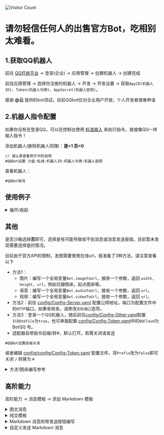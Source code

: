  ![Visitor Count](https://profile-counter.glitch.me/Zyy955-Lain-plugin/count.svg)

# 请勿轻信任何人的出售官方Bot，吃相别太难看。

## 1.获取QQ机器人

前往 [QQ开放平台](https://q.qq.com/) -> 登录(企业) -> 应用管理 -> 创建机器人 -> 创建完成

前往应用管理 -> 选择你注册的机器人 -> 开发 -> 开发设置 -> 获取`AppID(机器人ID)`、`Token(机器人令牌)`、`AppSecret(机器人密钥)`。

感谢 **@云** 提供的bot测试。目前QQbot仅对企业用户开放，个人开发者很难申请

## 2.机器人指令配置

如果你没有在登录QQ，可以在控制台使用 [标准输入](./stdin.md) 来执行指令，直接像QQ一样输入指令！

添加机器人(删除机器人同理)：**是=1 否=0**
```
// 请认真查看例子中的说明
#QQBot设置 沙盒:私域:机器人ID:机器人令牌:机器人密钥
```

查看机器人：
```
#QQBot账号
```

## 使用例子

<details><summary>展开/收起</summary>

是否沙盒：`否`

是否私域：`是`

AppID(机器人ID)：`123456789`

Token(机器人令牌)：`abcdefghijklmnopqrstuvwxyz123456`   // 目前该配置sdk已废除，但是目前本插件还会保留一段时间。

AppSecret(机器人密钥)：`abcdefghijklmnopqrstuvwxyz`


- 3个指令，3选1
- `#QQBot设置`  => 同时接频道、群
- `#QQ群设置`   => 只连接群
- `#QQ频道设置`  => 只连接频道

添加群机器人：
```
#QQ群设置 0:1:123456789:abcdefghijklmnopqrstuvwxyz123456:abcdefghijklmnopqrstuvwxyz
```

删除群机器人：
```
#QQ群设置 0:1:123456789:abcdefghijklmnopqrstuvwxyz123456:abcdefghijklmnopqrstuvwxyz
```

</details>

## 其他

是否沙箱选择**否**即可，选择是有可能导致收不到消息或消息发送报错。目前暂未发现需要选择是的情况。

目前由于官方API的限制，发图需要使用在线url，我准备了3种方法，请注意查看以下

- 方法1：
  - 图片：编写一个全局变量`Bot.imageToUrl`，接收一个参数，返回 `width, height, url`，例如花瓣图床，起点图床等。
  - 语音：编写一个全局变量`Bot.audioToUrl`，接收一个参数，返回 `url`。
  - 视频：编写一个全局变量`Bot.videoToUrl`，接收一个参数，返回 `url`。
- 方法2：前往 [config/Config-Server.yaml](../config/Config-Server.yaml) 配置公网地址，端口为配置文件中的`HTTP`端口，如果有转发，请修改`实际端口`选项。
- 方法3：登录一个QQ机器人，随后前往[config/Config-Other.yaml](../config/Config-Other.yaml)配置`ICQQtoFile`为`true`，也可单独配置 [config/Config-Token.yaml](../config/Config-Token.yaml)中的`QQCloud`为 BotQQ 号。
- 适配器自带指令前缀/转#，默认打开。若需关闭请发送
```
#QQBot设置前缀关闭
```
或者编辑 [config/config/Config-Token.yaml](../config/config/Config-Token.yaml) 配置文件，将`Prefix`改为`false`即可关闭 `/` 转换为 `#`


<details><summary>方法1图床编写参考</summary>

```javascript
// 编写后保存为js文件放到example文件夹
import fs from 'fs'
import fetch from 'node-fetch'

/** key获取地址：https://api.imgbb.com/ 登录后获取即可 */
const key = ''

/** 上传后是否自动删除，单位秒 */
const expiration = ''

/**
* ibb图床
* @param file 文件，支持file://,buffer,base64://
* @return url地址
*/
Bot.imageToUrl = async (file) => {
  let base64
  if (Buffer.isBuffer(file)) {
    base64 = file.toString('base64')
  } else if (file.startsWith('file://')) {
    base64 = fs.readFileSync(file.slice(7)).toString('base64')
  } else if (file.startsWith('base64://')) {
    base64 = file.slice(9)
  } else if (/^http(s)?:\/\//.test(file)) {
    let res = await fetch(file)
    if (!res.ok) {
      throw new Error(`请求错误！状态码: ${res.status}`)
    } else {
      base64 = Buffer.from(await res.arrayBuffer()).toString('base64')
    }
  } else if (fs.existsSync(file)) { // 检查文件是否存在于本地文件系统
        base64 = fs.readFileSync(file).toString('base64')
    } else {
        throw new Error('上传失败，未知格式的文件')
    }

  const url = 'https://api.imgbb.com/1/upload'
  const params = new URLSearchParams()
  params.append('key', key)
  params.append('image', base64)
  if (expiration) params.append('expiration', expiration)

  const res = await fetch(url, {
    method: 'post',
    body: params
  })

  if (res.ok) {
    const { data } = await res.json()
    const { width, height, url } = data
    return { width, height, url: 'https://i0.wp.com/' + url.replace(/^https:\/\//, '') }
  } else {
    throw new Error(`HTTP error: ${res.status}`)
  }
}

```
</details>

## 高阶能力

高阶能力 → 消息模板 → 添加 Markdown 模板

<details><summary>图文消息</summary>

模板名称：图文消息

使用场景：发送图文混排消息

请复制后去除源码前后的 ` 标记

Markdown 源码：

```
{{.text_start}}![{{.img_dec}}]({{.img_url}}){{.text_end}}
```

配置模板参数
| 模板参数   | 参数示例                                                          号位文字 |
| ---------- | -------------------------------------------------------------------------- |
| text_start | 开头文字                                                          号位文字 |
| img_dec    | 图片                                                              号位文字 |
| img_url    | https://qqminiapp.cdn-go.cn/open-platform/11d80dc9/img/robot.b167c62c.png  |
| text_end   | 结束文字                                                          号位文字 |

保存 → 提交审核 → 审核完成后，输入 `#QQBot设置MD 机器人ID:模板ID`


温馨提示：
支持自定义全局模板名称，打开配置文件自行配置，`./plugins/Lain-plugin/config/config/token.yaml`

配置后无需申请通用模板，经测试，只需要一个图文模板即可使用全局md。

随后执行
```
#QQ群设置MD 机器人ID:模板ID
```

</details>

<details><summary>纯文模板</summary>

模板名称：合并转发

使用场景：发送合并转发消息

请复制后去除源码前后的 ` 标记

### 我更推荐你用此模板，支持多图，Markdown语法。 

Markdown 源码：

```
{{.text_0}}{{.text_1}}{{.text_2}}{{.text_3}}{{.text_4}}{{.text_5}}{{.text_6}}{{.text_7}}{{.text_8}}{{.text_9}}
```

配置模板参数
| 模板参数 | 参数示例  |
| -------- | --------- |
| text_0   | 0号位文字 |
| text_1   | 1号位文字 |
| text_2   | 2号位文字 |
| text_3   | 3号位文字 |
| text_4   | 4号位文字 |
| text_5   | 5号位文字 |
| text_6   | 6号位文字 |
| text_7   | 7号位文字 |
| text_8   | 8号位文字 |
| text_9   | 9号位文字 |


保存 → 提交审核 → 审核完成

将`./plugins/Lain-plugin/plugins/纯文模板.js`复制到`./plugins/example`

对机器人输入 
```
#QQBot设置MD 机器人ID:模板ID
```

随后输入 
```
#QQBotMD 机器人ID:4
```

</details>

<details><summary>Markdown 消息附带发送按钮编写</summary>

按钮仓库：[lava081/button](https://gitee.com/lava081/button)

- 插件开发者请在插件包目录创建 `lain.support.js`，和锅巴一样。
- 个人用户可在 `plugins/Lain-plugin/plugins/button`文件夹创建 `js` 文件、文件夹，可创建多个。
- 复制以下内容到 `lain.support.js` 中，自行编写正则和执行方法即可。

```javascript
export default class Button {
  constructor () {
    this.plugin = {
      // 插件名称
      name: '按钮示例',
      // 描述
      dsc: '按钮示例',
      // 按钮优先级
      priority: 100,
      rule: [
        {
          /** 命令正则匹配 */
          reg: '^#?测试$',
          /** 执行方法 */
          fnc: 'test'
        },
      ]
    }
  }

  /** 执行方法 */
  test (e) {
    const button = []
  
    const list1 = [  // 方法1: 传入二维数组，适用于不定列数按钮
      [
        { label: '0.0' },  // 外显和内容相同的按钮
        { label: '0.1' , enter: true },  // 外显和内容相同的回车按钮
        { label: '0.2' , data: 'test1' },  // 外显和内容不同的按钮
        { label: '0.3' , callback: 'test2' },  // 外显和内容不同的回车按钮
      ],
      [  
        { label: '1.0' , link: 'https://im.qq.com/index/' },  // 跳转到链接的按钮

        /* style: 0 - 灰色线框, 1 - 蓝色线框 */
        { label: '1.1' , style: '0' },  // 灰色线框按钮

        /* type: 0 - http或小程序, 1 - 回调后台接口, 2 - 自动在输入框 @bot data */
        { label: '1.2' , type: '1' },  // 回调后台接口的按钮

        /* permission.type: 0 - 指定用户可操作(群, 需填写specify_user_ids), 1 - 仅管理者可操作, 2 - 所有人可操作, 3 - 指定身份组可操作(频道, 需填写specify_role_ids) */
        { label: '1.3' , permission: { type: '0' , specify_user_ids: [ e.user_openid ] } },  // 附带权限的按钮

        { label: '1.4' , data: 'test4' , style: '0' , type: '1' , permission: { type: '0' , specify_user_ids: [ e.user_openid ] } },
      ],
    ]
    button.push(...Bot.Button(list1))  // 调用Bot.Button制作按钮

    const list2 = [  // 方法2: 传入一维数组，适用于固定列数的按钮
      { label: '0' },
      { label: '1' },

      { label: '2' },
      { label: '3' },

      { label: '4' },
    ]
    button.push(...Bot.Button( list2 , 2 ))  // 调用Bot.Button制作按钮，第二个参数为固定列数

    return button  // 返回制作完成的按钮
  }
}

```

#### 基本参数

| 序号 | 键    | 注释                   |
| ---- | ----- | ---------------------- |
| 1    | text  | 文本内容               |
| 2    | style  | 按钮颜色               |
| 3    | data  | 自定义回复内容         |
| 4    | send  | 直接发送内容           |
| 5    | admin | 仅管理员可点           |
| 6    | list  | 仅指定用户可点         |
| 7    | role  | 仅指定用户可点 - 频道  |
| 8    | reply | 点击后自动添加引用回复 |
| 9    | link  | http跳转               |

```javascript
// text和link均可作为主键与其他任何键进行单个、多个组合
const list = [
  { text: '普通文本' },
  { text: '灰色按钮', style: 0 },
  { text: '显示的文字', data: '实际的文本' },
  { text: '直接发送文本', send: true },
  { text: '仅管理员可点', admin: true },
  { text: '仅列表用户可点', list: ['用户1', '用户2'] },
  { text: '引用回复', reply: true },
  { link: 'http连接' }
]

```

</details>

<details><summary>自定义发送 Markdown 消息</summary>



Markdown 源码:

```
![imagesize#618px #249px]({{.image}})
```

喵崽发送：

```javascript
const file = 'https://resource5-1255303497.cos.ap-guangzhou.myqcloud.com/abcmouse_word_watch/other/mkd_img.png'
const { width, height, url } = await Bot.imgProc(file)

return await this.reply({
    type: 'markdown', // 这里添加多一个类型，其他按照官方文档来。
    custom_template_id: '101993071_1658748972',
    params: [
      { key: 'imagesize', values: [`text #${width}px #${height}px`] },
      { key: 'image', values: [url] }
    ]
  })
```

参数按照[官方文档](https://bot.q.qq.com/wiki/develop/api-v2/server-inter/message/type/markdown.html#发送方式)发送即可，注意`type`，其他的自行参考文档。

</details>
